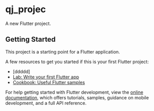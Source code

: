 # qj_projec

A new Flutter project.

## Getting Started

This project is a starting point for a Flutter application.

A few resources to get you started if this is your first Flutter project:
- [ddddd]
- [Lab: Write your first Flutter app](https://docs.flutter.dev/get-started/codelab)
- [Cookbook: Useful Flutter samples](https://docs.flutter.dev/cookbook)

For help getting started with Flutter development, view the
[online documentation](https://docs.flutter.dev/), which offers tutorials,
samples, guidance on mobile development, and a full API reference.
